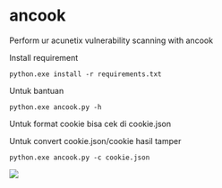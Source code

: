 # ancook
Perform ur acunetix vulnerability scanning with ancook

Install requirement
```
python.exe install -r requirements.txt
```

Untuk bantuan
```
python.exe ancook.py -h
```

Untuk format cookie bisa cek di cookie.json


Untuk convert cookie.json/cookie hasil tamper
```
python.exe ancook.py -c cookie.json
```

![](https://github.com/Tektek9/ancook/blob/main/demo.gif)
